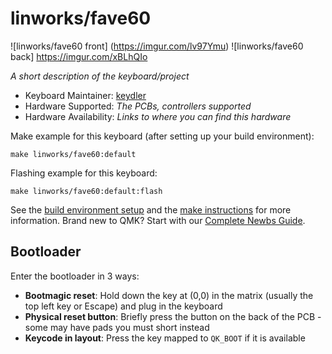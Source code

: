 # linworks/fave60

![linworks/fave60 front] (https://imgur.com/lv97Ymu)
![linworks/fave60 back] https://imgur.com/xBLhQIo

*A short description of the keyboard/project*

* Keyboard Maintainer: [keydler](https://github.com/duilchoi)
* Hardware Supported: *The PCBs, controllers supported*
* Hardware Availability: *Links to where you can find this hardware*

Make example for this keyboard (after setting up your build environment):

    make linworks/fave60:default

Flashing example for this keyboard:

    make linworks/fave60:default:flash

See the [build environment setup](https://docs.qmk.fm/#/getting_started_build_tools) and the [make instructions](https://docs.qmk.fm/#/getting_started_make_guide) for more information. Brand new to QMK? Start with our [Complete Newbs Guide](https://docs.qmk.fm/#/newbs).

## Bootloader

Enter the bootloader in 3 ways:

* **Bootmagic reset**: Hold down the key at (0,0) in the matrix (usually the top left key or Escape) and plug in the keyboard
* **Physical reset button**: Briefly press the button on the back of the PCB - some may have pads you must short instead
* **Keycode in layout**: Press the key mapped to `QK_BOOT` if it is available
